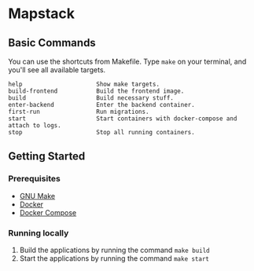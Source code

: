 # Mapstack

## Basic Commands

You can use the shortcuts from Makefile. Type ``make`` on your terminal, and you'll see all available targets.

```
help                     Show make targets.
build-frontend           Build the frontend image.
build                    Build necessary stuff.
enter-backend            Enter the backend container.
first-run                Run migrations.
start                    Start containers with docker-compose and attach to logs.
stop                     Stop all running containers.
```

## Getting Started

### Prerequisites

- [GNU Make](https://www.gnu.org/software/make/)
- [Docker](https://docs.docker.com/engine/install/)
- [Docker Compose](https://docs.docker.com/compose/install/)

### Running locally

1. Build the applications by running the command ```make build```
2. Start the applications by running the command ```make start```